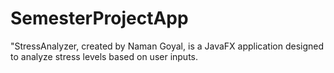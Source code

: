 # SemesterProjectApp
"StressAnalyzer, created by Naman Goyal, is a JavaFX application designed to analyze stress levels based on user inputs. 
